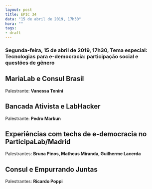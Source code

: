 ```yaml
---
layout: post
title: EPIC 34
data: "15 de abril de 2019, 17h30"
hora: ""
tags:
- draft
---
```


### Segunda-feira, 15 de abril de 2019, 17h30, Tema especial: Tecnologias para e-democracia: participação social e questões de gênero

## MariaLab e Consul Brasil
Palestrante: **Vanessa Tonini**

## Bancada Ativista e LabHacker
Palestrante: **Pedro Markun**

## Experiências com techs de e-democracia no ParticipaLab/Madrid
Palestrantes: **Bruna Pinos, Matheus Miranda, Guilherme Lacerda**

## Consul e Empurrando Juntas
Palestrantes: **Ricardo Poppi**






